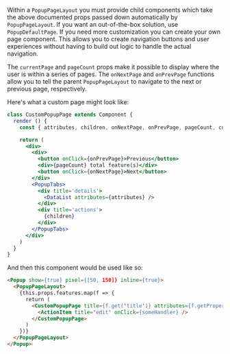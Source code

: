 Within a `PopupPageLayout` you must provide child components which take the above documented props passed down automatically by `PopupPageLayout`. If you want an out-of-the-box solution, use `PopupDefaultPage`. If you need more customization you can create your own page component. This allows you to create navigation buttons and user experiences without having to build out logic to handle the actual navigation.

The `currentPage` and `pageCount` props make it possible to display where the user is within a series of pages. The `onNextPage` and `onPrevPage` functions allow you to tell the parent `PopupPageLayout` to navigate to the next or previous page, respectively.

Here's what a custom page might look like:

```jsx static
class CustomPopupPage extends Component {
  render () {
    const { attributes, children, onNextPage, onPrevPage, pageCount, currentPage } = this.props

    return (
      <div>
        <div>
          <button onClick={onPrevPage}>Previous</button>
          <div>{pageCount} total feature(s)</div>
          <button onClick={onNextPage}>Next</button>
        </div>
        <PopupTabs>
          <div title='details'>
            <DataList attributes={attributes} />
          </div>
          <div title='actions'>
            {children}
          </div>
        </PopupTabs>
      </div>
    )
  }
}
```

And then this component would be used like so:

```html static
<Popup show={true} pixel={[50, 150]} inline={true}>
  <PopupPageLayout>
    {this.props.features.map(f => {
      return (
        <CustomPopupPage title={f.get('title')} attributes={f.getProperties()}>
          <ActionItem title="edit" onClick={someHandler} />
        </CustomPopupPage>
      )
    })}
  </PopupPageLayout>
</Popup>
```
